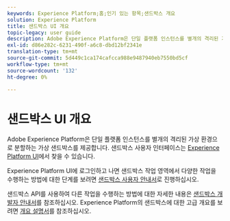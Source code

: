 ```yaml
---
keywords: Experience Platform;홈;인기 있는 항목;샌드박스 개요
solution: Experience Platform
title: 샌드박스 UI 개요
topic-legacy: user guide
description: Adobe Experience Platform은 단일 플랫폼 인스턴스를 별개의 격리된 가상 환경으로 분할하는 가상 샌드박스를 제공합니다. 샌드박스 사용자 인터페이스는 Experience Platform UI 내에서 찾을 수 있습니다.
exl-id: d86e282c-6231-490f-a6c8-dbd12bf2341e
translation-type: tm+mt
source-git-commit: 5d449c1ca174cafcca988e9487940eb7550bd5cf
workflow-type: tm+mt
source-wordcount: '132'
ht-degree: 0%

---
```


# 샌드박스 UI 개요


Adobe Experience Platform은 단일 플랫폼 인스턴스를 별개의 격리된 가상 환경으로 분할하는 가상 샌드박스를 제공합니다. 샌드박스 사용자 인터페이스는 [Experience Platform UI](https://platform.adobe.com)에서 찾을 수 있습니다.

Experience Platform UI에 로그인하고 나면 샌드박스 작업 영역에서 다양한 작업을 수행하는 방법에 대한 단계를 보려면 [샌드박스 사용자 안내서](user-guide.md)로 진행하십시오.

샌드박스 API를 사용하여 다른 작업을 수행하는 방법에 대한 자세한 내용은 [샌드박스 개발자 안내서](../api/getting-started.md)를 참조하십시오. Experience Platform의 샌드박스에 대한 고급 개요를 보려면 [개요 설명서](../home.md)를 참조하십시오.
